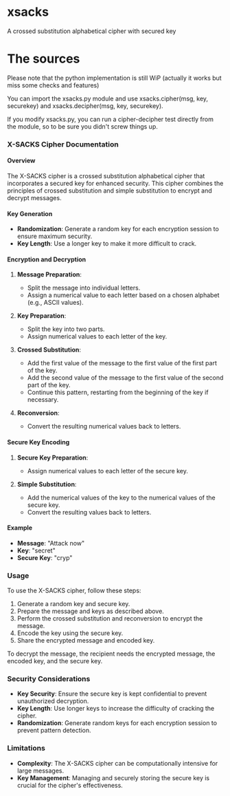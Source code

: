 # xsacks
A crossed substitution alphabetical cipher with secured key

# The sources

Please note that the python implementation is still WiP (actually it works but miss some checks and features)

You can import the xsacks.py module and use xsacks.cipher(msg, key, securekey) and xsacks.decipher(msg, key, securekey).

If you modify xsacks.py, you can run a cipher-decipher test directly from the module, so to be sure you didn't screw things up.
### X-SACKS Cipher Documentation

#### Overview

The X-SACKS cipher is a crossed substitution alphabetical cipher that incorporates a secured key for enhanced security. This cipher combines the principles of crossed substitution and simple substitution to encrypt and decrypt messages.

#### Key Generation

- **Randomization**: Generate a random key for each encryption session to ensure maximum security.
- **Key Length**: Use a longer key to make it more difficult to crack.

#### Encryption and Decryption

1. **Message Preparation**:
   - Split the message into individual letters.
   - Assign a numerical value to each letter based on a chosen alphabet (e.g., ASCII values).

2. **Key Preparation**:
   - Split the key into two parts.
   - Assign numerical values to each letter of the key.

3. **Crossed Substitution**:
   - Add the first value of the message to the first value of the first part of the key.
   - Add the second value of the message to the first value of the second part of the key.
   - Continue this pattern, restarting from the beginning of the key if necessary.

4. **Reconversion**:
   - Convert the resulting numerical values back to letters.

#### Secure Key Encoding

1. **Secure Key Preparation**:
   - Assign numerical values to each letter of the secure key.

2. **Simple Substitution**:
   - Add the numerical values of the key to the numerical values of the secure key.
   - Convert the resulting values back to letters.

#### Example

- **Message**: "Attack now"
- **Key**: "secret"
- **Secure Key**: "cryp"

### Usage

To use the X-SACKS cipher, follow these steps:

1. Generate a random key and secure key.
2. Prepare the message and keys as described above.
3. Perform the crossed substitution and reconversion to encrypt the message.
4. Encode the key using the secure key.
5. Share the encrypted message and encoded key.

To decrypt the message, the recipient needs the encrypted message, the encoded key, and the secure key.

### Security Considerations

- **Key Security**: Ensure the secure key is kept confidential to prevent unauthorized decryption.
- **Key Length**: Use longer keys to increase the difficulty of cracking the cipher.
- **Randomization**: Generate random keys for each encryption session to prevent pattern detection.

### Limitations

- **Complexity**: The X-SACKS cipher can be computationally intensive for large messages.
- **Key Management**: Managing and securely storing the secure key is crucial for the cipher's effectiveness.

